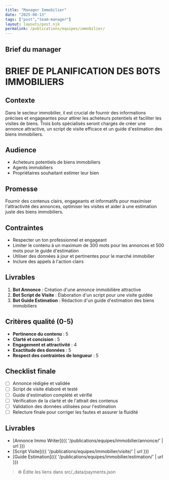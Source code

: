 ```yaml
---
title: "Manager Immobilier"
date: "2025-08-13"
tags: ["post","team-manager"]
layout: layouts/post.njk
permalink: /publications/equipes/immobilier/
---
```

## Brief du manager

# BRIEF DE PLANIFICATION DES BOTS IMMOBILIERS

## Contexte
Dans le secteur immobilier, il est crucial de fournir des informations précises et engageantes pour attirer les acheteurs potentiels et faciliter les visites de biens. Trois bots spécialisés seront chargés de créer une annonce attractive, un script de visite efficace et un guide d'estimation des biens immobiliers.

## Audience
- Acheteurs potentiels de biens immobiliers
- Agents immobiliers
- Propriétaires souhaitant estimer leur bien

## Promesse
Fournir des contenus clairs, engageants et informatifs pour maximiser l'attractivité des annonces, optimiser les visites et aider à une estimation juste des biens immobiliers.

## Contraintes
- Respecter un ton professionnel et engageant
- Limiter le contenu à un maximum de 300 mots pour les annonces et 500 mots pour le guide d'estimation
- Utiliser des données à jour et pertinentes pour le marché immobilier
- Inclure des appels à l'action clairs

## Livrables
1. **Bot Annonce** : Création d'une annonce immobilière attractive
2. **Bot Script de Visite** : Élaboration d'un script pour une visite guidée
3. **Bot Guide Estimation** : Rédaction d'un guide d'estimation des biens immobiliers

## Critères qualité (0-5)
- **Pertinence du contenu** : 5
- **Clarté et concision** : 5
- **Engagement et attractivité** : 4
- **Exactitude des données** : 5
- **Respect des contraintes de longueur** : 5

## Checklist finale
- [ ] Annonce rédigée et validée
- [ ] Script de visite élaboré et testé
- [ ] Guide d'estimation complété et vérifié
- [ ] Vérification de la clarté et de l'attrait des contenus
- [ ] Validation des données utilisées pour l'estimation
- [ ] Relecture finale pour corriger les fautes et assurer la fluidité

## Livrables
- [Annonce Immo Writer]({{ '/publications/equipes/immobilier/annonce/' | url }})
- [Script Visite]({{ '/publications/equipes/immobilier/visite/' | url }})
- [Guide Estimation]({{ '/publications/equipes/immobilier/estimation/' | url }})

> ⚙️ Édite les liens dans src/_data/payments.json
